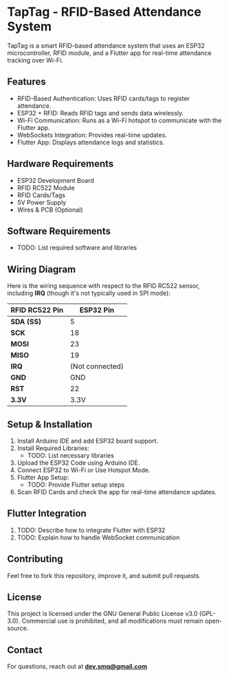 # TapTag - RFID-Based Attendance System

TapTag is a smart RFID-based attendance system that uses an ESP32 microcontroller, RFID module, and a Flutter app for real-time attendance tracking over Wi-Fi.

## Features
- RFID-Based Authentication: Uses RFID cards/tags to register attendance.
- ESP32 + RFID: Reads RFID tags and sends data wirelessly.
- Wi-Fi Communication: Runs as a Wi-Fi hotspot to communicate with the Flutter app.
- WebSockets Integration: Provides real-time updates.
- Flutter App: Displays attendance logs and statistics.

## Hardware Requirements
- ESP32 Development Board
- RFID RC522 Module
- RFID Cards/Tags
- 5V Power Supply
- Wires & PCB (Optional)

## Software Requirements
- TODO: List required software and libraries

## Wiring Diagram
Here is the wiring sequence with respect to the RFID RC522 sensor, including **IRQ** (though it's not typically used in SPI mode):  

| **RFID RC522 Pin** | **ESP32 Pin**  |  
|--------------------|---------------|  
| **SDA (SS)**      | 5              |  
| **SCK**           | 18             |  
| **MOSI**          | 23             |  
| **MISO**          | 19             |  
| **IRQ**           | (Not connected) |  
| **GND**           | GND            |  
| **RST**           | 22             |  
| **3.3V**          | 3.3V           |  

## Setup & Installation
1. Install Arduino IDE and add ESP32 board support.
2. Install Required Libraries:
   - TODO: List necessary libraries
3. Upload the ESP32 Code using Arduino IDE.
4. Connect ESP32 to Wi-Fi or Use Hotspot Mode.
5. Flutter App Setup:
   - TODO: Provide Flutter setup steps
6. Scan RFID Cards and check the app for real-time attendance updates.

## Flutter Integration
1. TODO: Describe how to integrate Flutter with ESP32
2. TODO: Explain how to handle WebSocket communication

## Contributing
Feel free to fork this repository, improve it, and submit pull requests.

## License
This project is licensed under the GNU General Public License v3.0 (GPL-3.0). Commercial use is prohibited, and all modifications must remain open-source.

## Contact
For questions, reach out at **dev.smq@gmail.com**

